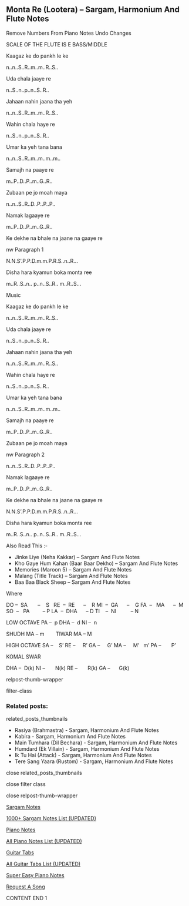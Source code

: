 
## Monta Re (Lootera) – Sargam, Harmonium And Flute Notes

Remove Numbers From Piano Notes
Undo Changes

SCALE OF THE FLUTE IS E BASS/MIDDLE

Kaagaz ke do pankh le ke

n..n..S..R..m..m..R..S..

Uda chala jaaye re

n..S..n..p..n..S..R..

Jahaan nahin jaana tha yeh

n..n..S..R..m..m..R..S..

Wahin chala haye re

n..S..n..p..n..S..R..

Umar ka yeh tana bana

n..n..S..R..m..m..m..m..

Samajh na paaye re

m..P..D..P..m..G..R..

Zubaan pe jo moah maya

n..n..S..R..D..P..P..P..

Namak lagaaye re

m..P..D..P..m..G..R..

Ke dekhe na bhale na jaane na gaaye re

nw Paragraph 1

N.N.S’.P.P.D.m.m.P.R.S..n..R…

Disha hara kyamun boka monta ree

m..R..S..n.. p..n..S..R.. m..R..S…

Music

Kaagaz ke do pankh le ke

n..n..S..R..m..m..R..S..

Uda chala jaaye re

n..S..n..p..n..S..R..

Jahaan nahin jaana tha yeh

n..n..S..R..m..m..R..S..

Wahin chala haye re

n..S..n..p..n..S..R..

Umar ka yeh tana bana

n..n..S..R..m..m..m..m..

Samajh na paaye re

m..P..D..P..m..G..R..

Zubaan pe jo moah maya

nw Paragraph 2

n..n..S..R..D..P..P..P..

Namak lagaaye re

m..P..D..P..m..G..R..

Ke dekhe na bhale na jaane na gaaye re

N.N.S’.P.P.D.m.m.P.R.S..n..R…

Disha hara kyamun boka monta ree

m..R..S..n.. p..n..S..R.. m..R..S…

Also Read This :-

* Jinke Liye (Neha Kakkar) – Sargam And Flute Notes
* Kho Gaye Hum Kahan (Baar Baar Dekho) – Sargam And Flute Notes
* Memories (Maroon 5) – Sargam And Flute Notes
* Malang (Title Track) – Sargam And Flute Notes
* Baa Baa Black Sheep – Sargam And Flute Notes

Where

DO –  SA       –    S  
RE  –  RE      –    R
MI  –  GA      –    G
FA  –   MA      –  M
SO  –   PA         – P
LA  –  DHA      – D
TI    –  NI          – N

LOW OCTAVE
PA –  p
DHA –  d
NI –  n

SHUDH MA – m        TIWAR MA – M

HIGH OCTAVE
SA –    S’
RE –     R’
GA –     G’
MA –     M’   m’
PA –       P’

KOMAL SWAR

DHA –  D(k)
NI –       N(k)
RE –       R(k)
GA –      G(k)

relpost-thumb-wrapper

filter-class

### Related posts:

related_posts_thumbnails

* Rasiya (Brahmastra) - Sargam, Harmonium And Flute Notes
* Kabira - Sargam, Harmonium And Flute Notes
* Main Tumhara (Dil Bechara) - Sargam, Harmonium And Flute Notes
* Humdard (Ek Villain) - Sargam, Harmonium And Flute Notes
* Ik Tu Hai (Attack) - Sargam, Harmonium And Flute Notes
* Tere Sang Yaara (Rustom) - Sargam, Harmonium And Flute Notes

close related_posts_thumbnails

close filter class

close relpost-thumb-wrapper

[Sargam Notes](https://www.notationsworld.com/sargam-notes.html)

[1000+ Sargam Notes List (UPDATED)](https://www.notationsworld.com/all-songs-list-sargam-notes.html)

[Piano Notes](https://www.notationsworld.com/piano-notes.html)

[All Piano Notes List (UPDATED)](https://www.notationsworld.com/all-songs-list-piano-notes.html)

[Guitar Tabs](https://www.notationsworld.com/guitar-tabs.html)

[All Guitar Tabs List (UPDATED)](https://www.notationsworld.com/all-songs-list-guitar-tabs.html)

[Super Easy Piano Notes](https://studywall.in/)

[Request A Song](https://www.notationsworld.com/request-a-song.html)

CONTENT END 1

